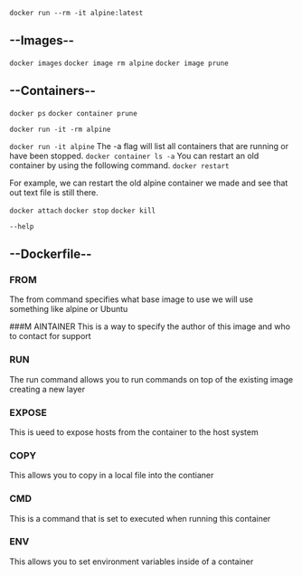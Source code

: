 `docker run --rm -it alpine:latest`




## --Images--


`docker images`
`docker image rm alpine`
`docker image prune`


## --Containers--
`docker ps`
`docker container prune`



`docker run -it -rm alpine`



`docker run -it alpine`
The -a flag will list all containers that are running or have been stopped.
`docker container ls -a`
You can restart an old container by using the following command.
`docker restart`


For example, we can restart the old alpine container we made and see that out text file is still there.





`docker attach`
`docker stop`
`docker kill`








`--help`



## --Dockerfile--

### FROM
The from command specifies what base image to use we will use something like alpine or Ubuntu

###M AINTAINER
This is a way to specify the author of this image and who to contact for support

### RUN
The run command allows you to run commands on top of the existing image creating a new layer

### EXPOSE
This is ueed to expose hosts from the container to the host system

### COPY
This allows you to copy in a local file into the contianer

### CMD
This is a command that is set to executed when running this container

### ENV
This allows you to set environment variables inside of a container


